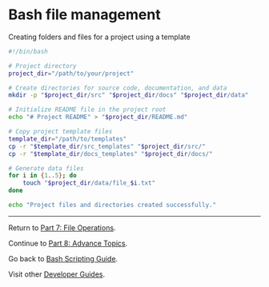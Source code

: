 # Bash file management

Creating folders and files for a project using a template

```bash
#!/bin/bash

# Project directory
project_dir="/path/to/your/project"

# Create directories for source code, documentation, and data
mkdir -p "$project_dir/src" "$project_dir/docs" "$project_dir/data"

# Initialize README file in the project root
echo "# Project README" > "$project_dir/README.md"

# Copy project template files
template_dir="/path/to/templates"
cp -r "$template_dir/src_templates" "$project_dir/src/"
cp -r "$template_dir/docs_templates" "$project_dir/docs/"

# Generate data files
for i in {1..5}; do
    touch "$project_dir/data/file_$i.txt"
done

echo "Project files and directories created successfully."
```

---

Return to [Part 7: File Operations](../07.file_operations.md).

Continue to [Part 8: Advance Topics](../08.advance_topics.md).

Go back to [Bash Scripting Guide](../README.md).

Visit other [Developer Guides](../../README.md).
